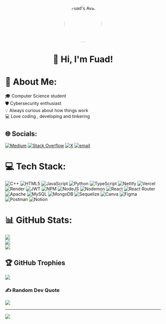 <p align="center">
  <img src="https://t3.ftcdn.net/jpg/07/17/51/60/360_F_717516022_XAjbiR1xKLMlwKOTvTiVFvWyAxsxzjFF.jpg" width="120" style="border-radius:50%;" alt="Fuad's Avatar"/>
</p>

<h1 align="center">👋 Hi, I'm Fuad!</h1>

# 💫 About Me:
🎓 Computer Science student<br>🛡️ Cybersecurity enthusiast<br>💡 Always curious about how things work<br>💻 Love coding , developing and tinkering


## 🌐 Socials:
[![Medium](https://img.shields.io/badge/Medium-12100E?logo=medium&logoColor=white)](https://medium.com/@fuadmohammed368) [![Stack Overflow](https://img.shields.io/badge/-Stackoverflow-FE7A16?logo=stack-overflow&logoColor=white)](https://stackoverflow.com/users/users/30358590/) [![X](https://img.shields.io/badge/X-black.svg?logo=X&logoColor=white)](https://x.com/FuadMohamm41503) [![email](https://img.shields.io/badge/Email-D14836?logo=gmail&logoColor=white)](mailto:fuadmohammed368@gmail.com) 

# 💻 Tech Stack:
![C++](https://img.shields.io/badge/c++-%2300599C.svg?style=for-the-badge&logo=c%2B%2B&logoColor=white) ![HTML5](https://img.shields.io/badge/html5-%23E34F26.svg?style=for-the-badge&logo=html5&logoColor=white) ![JavaScript](https://img.shields.io/badge/javascript-%23323330.svg?style=for-the-badge&logo=javascript&logoColor=%23F7DF1E) ![Python](https://img.shields.io/badge/python-3670A0?style=for-the-badge&logo=python&logoColor=ffdd54) ![TypeScript](https://img.shields.io/badge/typescript-%23007ACC.svg?style=for-the-badge&logo=typescript&logoColor=white) ![Netlify](https://img.shields.io/badge/netlify-%23000000.svg?style=for-the-badge&logo=netlify&logoColor=#00C7B7) ![Vercel](https://img.shields.io/badge/vercel-%23000000.svg?style=for-the-badge&logo=vercel&logoColor=white) ![Render](https://img.shields.io/badge/Render-%46E3B7.svg?style=for-the-badge&logo=render&logoColor=white) ![JWT](https://img.shields.io/badge/JWT-black?style=for-the-badge&logo=JSON%20web%20tokens) ![NPM](https://img.shields.io/badge/NPM-%23CB3837.svg?style=for-the-badge&logo=npm&logoColor=white) ![NodeJS](https://img.shields.io/badge/node.js-6DA55F?style=for-the-badge&logo=node.js&logoColor=white) ![Nodemon](https://img.shields.io/badge/NODEMON-%23323330.svg?style=for-the-badge&logo=nodemon&logoColor=%BBDEAD) ![React](https://img.shields.io/badge/react-%2320232a.svg?style=for-the-badge&logo=react&logoColor=%2361DAFB) ![React Router](https://img.shields.io/badge/React_Router-CA4245?style=for-the-badge&logo=react-router&logoColor=white) ![Apache](https://img.shields.io/badge/apache-%23D42029.svg?style=for-the-badge&logo=apache&logoColor=white) ![MySQL](https://img.shields.io/badge/mysql-4479A1.svg?style=for-the-badge&logo=mysql&logoColor=white) ![MongoDB](https://img.shields.io/badge/MongoDB-%234ea94b.svg?style=for-the-badge&logo=mongodb&logoColor=white) ![Sequelize](https://img.shields.io/badge/Sequelize-52B0E7?style=for-the-badge&logo=Sequelize&logoColor=white) ![Canva](https://img.shields.io/badge/Canva-%2300C4CC.svg?style=for-the-badge&logo=Canva&logoColor=white) ![Figma](https://img.shields.io/badge/figma-%23F24E1E.svg?style=for-the-badge&logo=figma&logoColor=white) ![Postman](https://img.shields.io/badge/Postman-FF6C37?style=for-the-badge&logo=postman&logoColor=white) ![Notion](https://img.shields.io/badge/Notion-%23000000.svg?style=for-the-badge&logo=notion&logoColor=white)
# 📊 GitHub Stats:
![](https://github-readme-stats.vercel.app/api?username=Daufm&theme=dracula&hide_border=false&include_all_commits=false&count_private=false)<br/>
![](https://nirzak-streak-stats.vercel.app/?user=Daufm&theme=dracula&hide_border=false)<br/>
![](https://github-readme-stats.vercel.app/api/top-langs/?username=Daufm&theme=dracula&hide_border=false&include_all_commits=false&count_private=false&layout=compact)

## 🏆 GitHub Trophies
![](https://github-profile-trophy.vercel.app/?username=Daufm&theme=radical&no-frame=false&no-bg=true&margin-w=4)

### ✍️ Random Dev Quote
![](https://quotes-github-readme.vercel.app/api?type=horizontal&theme=dark)

---
[![](https://visitcount.itsvg.in/api?id=Daufm&icon=0&color=2)](https://visitcount.itsvg.in)

<!-- Proudly created with GPRM ( https://gprm.itsvg.in ) -->
